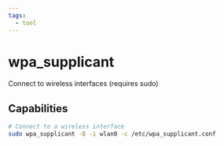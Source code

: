 ```yaml
---
tags:
  - tool
---
```

# wpa_supplicant

Connect to wireless interfaces (requires sudo)

## Capabilities

```bash
# Connect to a wireless interface
sudo wpa_supplicant -B -i wlan0 -c /etc/wpa_supplicant.conf
```
